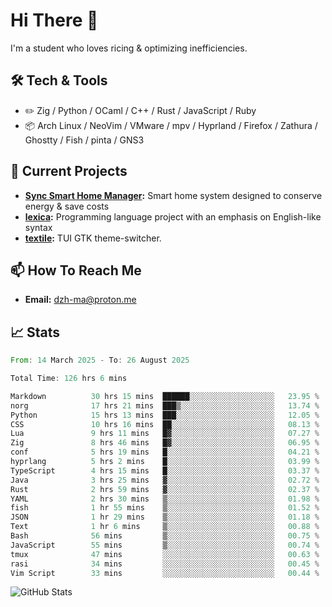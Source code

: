 # Hi There 👋
I'm a student who loves ricing & optimizing inefficiencies.
## 🛠️ Tech & Tools
- ✏️  Zig / Python / OCaml / C++ / Rust / JavaScript / Ruby
- 📦 Arch Linux / NeoVim / VMware / mpv / Hyprland / Firefox / Zathura / Ghostty / Fish / pinta / GNS3
## 🔭 Current Projects
- **[Sync Smart Home Manager](https://github.com/dzh-ma/sync):** Smart home system designed to conserve energy & save costs
- **[lexica](https://github.com/dzh-ma/lexica):** Programming language project with an emphasis on English-like syntax
- **[textile](https://github.com/dzh-ma/textile):** TUI GTK theme-switcher.
## 📫 How To Reach Me
- **Email:** [dzh-ma@proton.me](mailto:dzh-ma@proton.me)
## 📈 Stats
<!--START_SECTION:waka-->

```rust
From: 14 March 2025 - To: 26 August 2025

Total Time: 126 hrs 6 mins

Markdown          30 hrs 15 mins  ██████░░░░░░░░░░░░░░░░░░░   23.95 %
norg              17 hrs 21 mins  ███▒░░░░░░░░░░░░░░░░░░░░░   13.74 %
Python            15 hrs 13 mins  ███░░░░░░░░░░░░░░░░░░░░░░   12.05 %
CSS               10 hrs 16 mins  ██░░░░░░░░░░░░░░░░░░░░░░░   08.13 %
Lua               9 hrs 11 mins   █▓░░░░░░░░░░░░░░░░░░░░░░░   07.27 %
Zig               8 hrs 46 mins   █▓░░░░░░░░░░░░░░░░░░░░░░░   06.95 %
conf              5 hrs 19 mins   █░░░░░░░░░░░░░░░░░░░░░░░░   04.21 %
hyprlang          5 hrs 2 mins    █░░░░░░░░░░░░░░░░░░░░░░░░   03.99 %
TypeScript        4 hrs 15 mins   █░░░░░░░░░░░░░░░░░░░░░░░░   03.37 %
Java              3 hrs 25 mins   ▓░░░░░░░░░░░░░░░░░░░░░░░░   02.72 %
Rust              2 hrs 59 mins   ▓░░░░░░░░░░░░░░░░░░░░░░░░   02.37 %
YAML              2 hrs 30 mins   ▒░░░░░░░░░░░░░░░░░░░░░░░░   01.98 %
fish              1 hr 55 mins    ▒░░░░░░░░░░░░░░░░░░░░░░░░   01.52 %
JSON              1 hr 29 mins    ▒░░░░░░░░░░░░░░░░░░░░░░░░   01.18 %
Text              1 hr 6 mins     ▒░░░░░░░░░░░░░░░░░░░░░░░░   00.88 %
Bash              56 mins         ▒░░░░░░░░░░░░░░░░░░░░░░░░   00.75 %
JavaScript        55 mins         ▒░░░░░░░░░░░░░░░░░░░░░░░░   00.74 %
tmux              47 mins         ░░░░░░░░░░░░░░░░░░░░░░░░░   00.63 %
rasi              34 mins         ░░░░░░░░░░░░░░░░░░░░░░░░░   00.45 %
Vim Script        33 mins         ░░░░░░░░░░░░░░░░░░░░░░░░░   00.44 %
```

<!--END_SECTION:waka-->

![GitHub Stats](https://github-readme-stats.vercel.app/api?username=dzh-ma&show_icons=true&theme=transparent)

